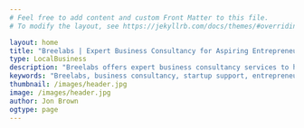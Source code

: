 ```yaml
---
# Feel free to add content and custom Front Matter to this file.
# To modify the layout, see https://jekyllrb.com/docs/themes/#overriding-theme-defaults

layout: home
title: "Breelabs | Expert Business Consultancy for Aspiring Entrepreneurs"
type: LocalBusiness
description: "Breelabs offers expert business consultancy services to help aspiring entrepreneurs take the first step in starting and growing their businesses."
keywords: "Breelabs, business consultancy, startup support, entrepreneur guidance, business growth, starting a business, business strategy, entrepreneurial insights, business success, personalized business advice, business consulting, business development"
thumbnail: /images/header.jpg
image: /images/header.jpg
author: Jon Brown
ogtype: page
---
```


